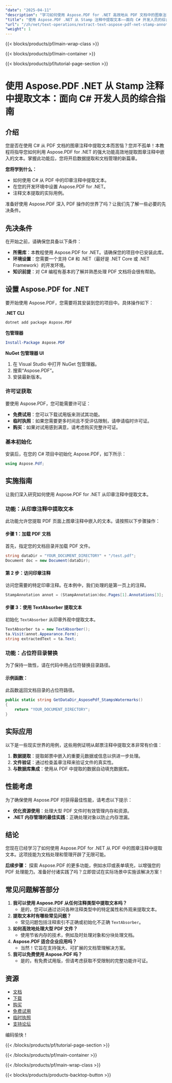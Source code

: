 ```yaml
---
"date": "2025-04-11"
"description": "学习如何使用 Aspose.PDF for .NET 高效地从 PDF 文档中的图章注释中提取文本。本教程涵盖设置、实现和实际应用。"
"title": "使用 Aspose.PDF .NET 从 Stamp 注释中提取文本——面向 C# 开发人员的综合指南"
"url": "/zh/net/text-operations/extract-text-aspose-pdf-net-stamp-annotations/"
"weight": 1
---
```


{{< blocks/products/pf/main-wrap-class >}}

{{< blocks/products/pf/main-container >}}

{{< blocks/products/pf/tutorial-page-section >}}


# 使用 Aspose.PDF .NET 从 Stamp 注释中提取文本：面向 C# 开发人员的综合指南

## 介绍

您是否在使用 C# 从 PDF 文档的图章注释中提取文本而苦恼？您并不孤单！本教程将指导您如何利用 Aspose.PDF for .NET 的强大功能高效地提取图章注释中嵌入的文本。掌握此功能后，您将开启数据提取和文档管理的新篇章。

**您将学到什么：**
- 如何使用 C# 从 PDF 中的印章注释中提取文本。
- 在您的开发环境中设置 Aspose.PDF for .NET。
- 注释文本提取的实际用例。

准备好使用 Aspose.PDF 深入 PDF 操作的世界了吗？让我们先了解一些必要的先决条件。

## 先决条件

在开始之前，请确保您具备以下条件：
- **所需库**：本教程使用 Aspose.PDF for .NET。请确保您的项目中已安装此库。
- **环境设置**：您需要一个支持 C# 和 .NET（最好是 .NET Core 或 .NET Framework）的开发环境。
- **知识前提**：对 C# 编程有基本的了解并熟悉处理 PDF 文档将会很有帮助。

## 设置 Aspose.PDF for .NET

要开始使用 Aspose.PDF，您需要将其安装到您的项目中。具体操作如下：

**.NET CLI**
```bash
dotnet add package Aspose.PDF
```

**包管理器**
```powershell
Install-Package Aspose.PDF
```

**NuGet 包管理器 UI**
1. 在 Visual Studio 中打开 NuGet 包管理器。
2. 搜索“Aspose.PDF”。
3. 安装最新版本。

### 许可证获取

要使用 Aspose.PDF，您可能需要许可证：
- **免费试用**：您可以下载试用版来测试其功能。
- **临时执照**：如果您需要更多时间且不受评估限制，请申请临时许可证。
- **购买**：如果对试用感到满意，请考虑购买完整许可证。

### 基本初始化

安装后，在您的 C# 项目中初始化 Aspose.PDF，如下所示：
```csharp
using Aspose.Pdf;
```

## 实施指南

让我们深入研究如何使用 Aspose.PDF for .NET 从印章注释中提取文本。

### 功能：从印章注释中提取文本

此功能允许您提取 PDF 页面上图章注释中嵌入的文本。请按照以下步骤操作：

#### 步骤 1：加载 PDF 文档

首先，指定您的文档目录并加载 PDF 文件。
```csharp
string dataDir = "YOUR_DOCUMENT_DIRECTORY" + "/test.pdf";
Document doc = new Document(dataDir);
```

#### 第 2 步：访问印章注释

访问您需要的特定印章注释。在本例中，我们处理的是第一页上的注释。
```csharp
StampAnnotation annot = (StampAnnotation)doc.Pages[1].Annotations[3];
```

#### 步骤 3：使用 TextAbsorber 提取文本

初始化 `TextAbsorber` 从印章外观中提取文本。
```csharp
TextAbsorber ta = new TextAbsorber();
ta.Visit(annot.Appearance.Form);
string extractedText = ta.Text;
```

### 功能：占位符目录替换

为了保持一致性，请在代码中用占位符替换目录路径。

#### 示例函数：

此函数返回文档目录的占位符路径。
```csharp
public static string GetDataDir_AsposePdf_StampsWatermarks()
{
    return "YOUR_DOCUMENT_DIRECTORY";
}
```

## 实际应用

以下是一些现实世界的用例，这些用例证明从邮票注释中提取文本非常有价值：
1. **数据提取**：提取邮票中嵌入的重要元数据或信息以供进一步处理。
2. **文件验证**：通过检查盖章注释来验证文件的真实性。
3. **与数据库集成**：使用从 PDF 中提取的数据自动填充数据库。

## 性能考虑

为了确保使用 Aspose.PDF 时获得最佳性能，请考虑以下提示：
- **优化资源使用**：处理大型 PDF 文件时有效管理内存和资源。
- **.NET 内存管理的最佳实践**：正确处理对象以防止内存泄漏。

## 结论

您现在已经学习了如何使用 Aspose.PDF for .NET 从 PDF 中的图章注释中提取文本。这项技能为文档处理和管理开辟了无限可能。

**后续步骤：**
探索 Aspose.PDF 的更多功能，例如水印或表单填充，以增强您的 PDF 处理能力。准备好付诸实践了吗？立即尝试在实际场景中实施该解决方案！

## 常见问题解答部分
1. **我可以使用 Aspose.PDF 从任何注释类型中提取文本吗？**
   - 是的，您可以通过访问各种注释类型中的特定属性和外观来提取文本。
2. **提取文本时有哪些常见问题？**
   - 常见问题包括注释索引不正确或初始化不正确 `TextAbsorber`。
3. **如何高效地处理大型 PDF 文件？**
   - 使用节省内存的技术，例如及时处理对象和分块处理文档。
4. **Aspose.PDF 适合企业应用吗？**
   - 当然！它旨在支持强大、可扩展的文档管理解决方案。
5. **我可以免费使用 Aspose.PDF 吗？**
   - 是的，有免费试用版，但请考虑获取不受限制的完整功能许可证。

## 资源
- [文档](https://reference.aspose.com/pdf/net/)
- [下载](https://releases.aspose.com/pdf/net/)
- [购买](https://purchase.aspose.com/buy)
- [免费试用](https://releases.aspose.com/pdf/net/)
- [临时执照](https://purchase.aspose.com/temporary-license/)
- [支持论坛](https://forum.aspose.com/c/pdf/10)

编码愉快！

{{< /blocks/products/pf/tutorial-page-section >}}

{{< /blocks/products/pf/main-container >}}

{{< /blocks/products/pf/main-wrap-class >}}

{{< blocks/products/products-backtop-button >}}